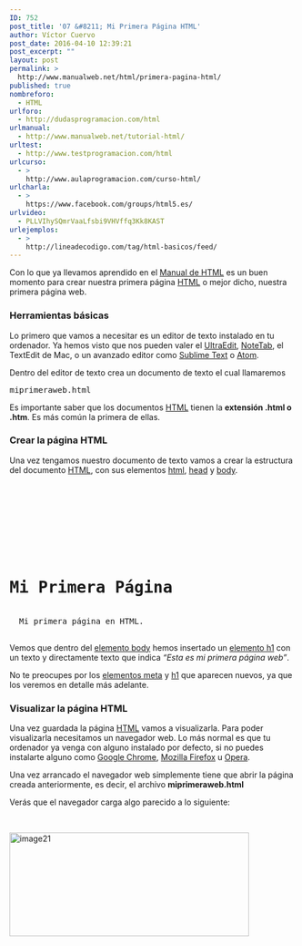 ```yaml
---
ID: 752
post_title: '07 &#8211; Mi Primera Página HTML'
author: Víctor Cuervo
post_date: 2016-04-10 12:39:21
post_excerpt: ""
layout: post
permalink: >
  http://www.manualweb.net/html/primera-pagina-html/
published: true
nombreforo:
  - HTML
urlforo:
  - http://dudasprogramacion.com/html
urlmanual:
  - http://www.manualweb.net/tutorial-html/
urltest:
  - http://www.testprogramacion.com/html
urlcurso:
  - >
    http://www.aulaprogramacion.com/curso-html/
urlcharla:
  - >
    https://www.facebook.com/groups/html5.es/
urlvideo:
  - PLLVIhySQmrVaaLfsbi9VHVffq3Kk8KAST
urlejemplos:
  - >
    http://lineadecodigo.com/tag/html-basicos/feed/
---
```

<span style="font-weight: 400;">Con lo que ya llevamos aprendido en el </span><a href="http://www.manualweb.net/tutorial-html/"><span style="font-weight: 400;">Manual de HTML</span></a><span style="font-weight: 400;"> es un buen momento para crear nuestra primera página </span><span style="font-weight: 400;"><a href="http://www.manualweb.net/tutorial-html/">HTML</a></span><span style="font-weight: 400;"> o mejor dicho, nuestra primera página web.</span>
<h3>Herramientas básicas</h3>
<span style="font-weight: 400;">Lo primero que vamos a necesitar es un editor de texto instalado en tu ordenador. Ya hemos visto que nos pueden valer el </span><a href="http://www.idmcomp.com/"><span style="font-weight: 400;">UltraEdit</span></a><span style="font-weight: 400;">, </span><a href="http://www.notetab.com/"><span style="font-weight: 400;">NoteTab</span></a><span style="font-weight: 400;">, el TextEdit de Mac, o un avanzado editor como </span><a href="http://www.sublimetext.com/"><span style="font-weight: 400;">Sublime Text</span></a><span style="font-weight: 400;"> o </span><a href="https://atom.io/"><span style="font-weight: 400;">Atom</span></a><span style="font-weight: 400;">.</span>

<span style="font-weight: 400;">Dentro del editor de texto crea un documento de texto el cual llamaremos</span>
<pre><span style="font-weight: 400;">miprimeraweb.html</span></pre>
<span style="font-weight: 400;">Es importante saber que los documentos </span><a href="http://www.manualweb.net/tutorial-html/"><span style="font-weight: 400;">HTML</span></a><span style="font-weight: 400;"> tienen la </span><b>extensión .html o .htm</b><span style="font-weight: 400;">. Es más común la primera de ellas.</span>
<h3>Crear la página HTML</h3>
<span style="font-weight: 400;">Una vez tengamos nuestro documento de texto vamos a crear la estructura del documento </span><a href="http://www.manualweb.net/tutorial-html/"><span style="font-weight: 400;">HTML</span></a><span style="font-weight: 400;">, con sus elementos </span><a href="http://www.w3api.com/wiki/HTML:HTML"><span style="font-weight: 400;">html</span></a><span style="font-weight: 400;">, </span><a href="http://www.w3api.com/wiki/HTML:HEAD"><span style="font-weight: 400;">head</span></a><span style="font-weight: 400;"> y </span><a href="http://www.w3api.com/wiki/HTML:BODY"><span style="font-weight: 400;">body</span></a><span style="font-weight: 400;">.</span>

<pre lang="html4strict"><! doctype html>
<html>
<head>
<title>Mi Primera Página</title>
<meta charset=”utf-8”/>
</head>
<body>
  <h1>Mi Primera Página</h1>
  Mi primera página en HTML.
</body>
</html></pre>

<span style="font-weight: 400;">Vemos que dentro del </span><a href="http://www.w3api.com/wiki/HTML:BODY"><span style="font-weight: 400;">elemento body</span></a><span style="font-weight: 400;"> hemos insertado un </span><a href="http://www.w3api.com/wiki/HTML:H1"><span style="font-weight: 400;">elemento h1</span></a><span style="font-weight: 400;"> con un texto y directamente texto que indica </span><i><span style="font-weight: 400;">“Esta es mi primera página web”</span></i><span style="font-weight: 400;">.</span>

<span style="font-weight: 400;">No te preocupes por los </span><a href="http://www.w3api.com/wiki/HTML:META"><span style="font-weight: 400;">elementos meta</span></a><span style="font-weight: 400;"> y </span><a href="http://www.w3api.com/wiki/HTML:H1"><span style="font-weight: 400;">h1</span></a><span style="font-weight: 400;"> que aparecen nuevos, ya que los veremos en detalle más adelante.</span>
<h3>Visualizar la página HTML</h3>
<span style="font-weight: 400;">Una vez guardada la página </span><a href="http://www.manualweb.net/tutorial-html/"><span style="font-weight: 400;">HTML</span></a><span style="font-weight: 400;"> vamos a visualizarla. Para poder visualizarla necesitamos un navegador web. Lo más normal es que tu ordenador ya venga con alguno instalado por defecto, si no puedes instalarte alguno como </span><a href="https://www.google.com/chrome/browser/desktop/index.html"><span style="font-weight: 400;">Google Chrome</span></a><span style="font-weight: 400;">, </span><a href="https://www.mozilla.org/es-ES/firefox/new/"><span style="font-weight: 400;">Mozilla Firefox</span></a><span style="font-weight: 400;"> u </span><a href="http://www.opera.com/"><span style="font-weight: 400;">Opera</span></a><span style="font-weight: 400;">.</span>

<span style="font-weight: 400;">Una vez arrancado el navegador web simplemente tiene que abrir la página creada anteriormente, es decir, el archivo </span><b>miprimeraweb.html</b>

<span style="font-weight: 400;">Verás que el navegador carga algo parecido a lo siguiente:</span>

&nbsp;

<img class="size-full wp-image-753 alignleft" src="http://www.manualweb.net/wp-content/uploads/2016/04/image21.png" alt="image21" width="421" height="182" />